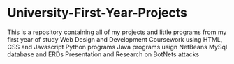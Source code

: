# University-First-Year-Projects
This is a repository containing all of my projects and little programs from my first year of study
Web Design and Development Coursework using HTML, CSS and Javascript
Python programs
Java programs usign NetBeans
MySql database and ERDs
Presentation and Research on BotNets attacks
